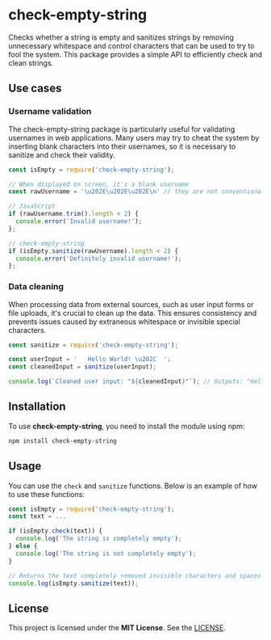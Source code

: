 # check-empty-string
Checks whether a string is empty and sanitizes strings by removing unnecessary whitespace and control characters that can be used to try to fool the system. This package provides a simple API to efficiently check and clean strings.

## Use cases
### Username validation
The check-empty-string package is particularly useful for validating usernames in web applications. Many users may try to cheat the system by inserting blank characters into their usernames, so it is necessary to sanitize and check their validity.
```js
const isEmpty = require('check-empty-string');

// When displayed on screen, it's a blank username
const rawUsername = '\u202E\u202E\u202E\n' // they are not conventional spaces

// JavaScript
if (rawUsername.trim().length < 2) {
  console.error('Invalid username!');
};

// check-empty-string
if (isEmpty.sanitize(rawUsername).length < 2) {
  console.error('Definitely invalid username!');
};
```

### Data cleaning
When processing data from external sources, such as user input forms or file uploads, it's crucial to clean up the data. This ensures consistency and prevents issues caused by extraneous whitespace or invisible special characters.

```js
const sanitize = require('check-empty-string');

const userInput = '   Hello World! \u202C  ';
const cleanedInput = sanitize(userInput);

console.log(`Cleaned user input: "${cleanedInput}"`); // Outputs: "Hello World!"
```

## Installation
To use **check-empty-string**, you need to install the module using npm:
```bash
npm install check-empty-string
```

## Usage
You can use the `check` and `sanitize` functions. Below is an example of how to use these functions:
```js
const isEmpty = require('check-empty-string');
const text = ...

if (isEmpty.check(text)) {
  console.log('The string is completely empty');
} else {
  console.log('The string is not completely empty');
}

// Returns the text completely removed invisible characters and spaces
console.log(isEmpty.sanitize(text));
```

## License
This project is licensed under the **MIT License**. See the [LICENSE](https://github.com/AxelWine/check-empty-string/blob/main/LICENSE.md).

